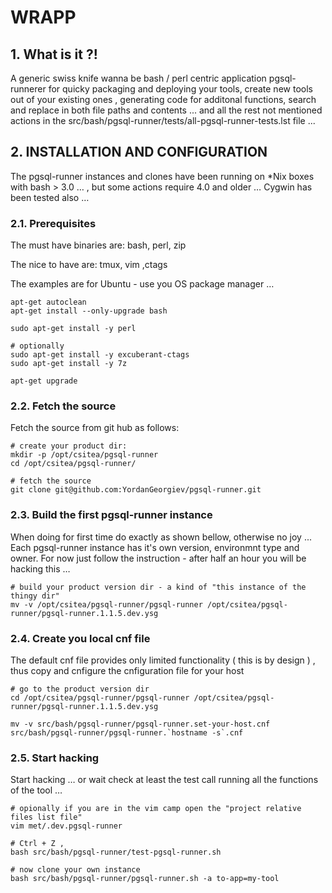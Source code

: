 #  WRAPP


    

## 1. What is it ?!
A generic swiss knife wanna be bash / perl centric application pgsql-runnerer for quicky packaging and deploying your tools, create new tools out of your existing ones , generating code for additonal functions, search and replace in both file paths and contents ... and all the rest not mentioned actions in the src/bash/pgsql-runner/tests/all-pgsql-runner-tests.lst file ...

    

## 2. INSTALLATION AND CONFIGURATION
The pgsql-runner instances and clones have been running on *Nix boxes with bash &gt; 3.0 … , but some actions require 4.0 and older …
Cygwin has been tested also … 

    

### 2.1. Prerequisites
The must have binaries are:
 bash, perl, zip

The nice to have are:
 tmux, vim ,ctags

The examples are for Ubuntu - use you OS package manager …

    apt-get autoclean
    apt-get install --only-upgrade bash
    
    sudo apt-get install -y perl
    
    # optionally 
    sudo apt-get install -y excuberant-ctags
    sudo apt-get install -y 7z
    
    apt-get upgrade

### 2.2. Fetch the source
Fetch the source from git hub as follows:

    # create your product dir:
    mkdir -p /opt/csitea/pgsql-runner
    cd /opt/csitea/pgsql-runner/
    
    # fetch the source
    git clone git@github.com:YordanGeorgiev/pgsql-runner.git

### 2.3. Build the first pgsql-runner instance
When doing for first time do exactly as shown bellow, otherwise no joy ... 
Each pgsql-runner instance has it's own version, environmnt type and owner. For now just follow the instruction - after half an hour you will be hacking this … 

    
    # build your product version dir - a kind of "this instance of the thingy dir"
    mv -v /opt/csitea/pgsql-runner/pgsql-runner /opt/csitea/pgsql-runner/pgsql-runner.1.1.5.dev.ysg
    

### 2.4. Create you local cnf file
The default cnf file provides only limited functionality ( this is by design ) , thus copy and cnfigure the cnfiguration file for your host

    # go to the product version dir
    cd /opt/csitea/pgsql-runner/pgsql-runner /opt/csitea/pgsql-runner/pgsql-runner.1.1.5.dev.ysg
    
    mv -v src/bash/pgsql-runner/pgsql-runner.set-your-host.cnf src/bash/pgsql-runner/pgsql-runner.`hostname -s`.cnf

### 2.5. Start hacking
Start hacking … or wait check at least the test call running all the functions of the tool … 

    # opionally if you are in the vim camp open the "project relative files list file"
    vim met/.dev.pgsql-runner
    
    # Ctrl + Z , 
    bash src/bash/pgsql-runner/test-pgsql-runner.sh 
    
    # now clone your own instance
    bash src/bash/pgsql-runner/pgsql-runner.sh -a to-app=my-tool

